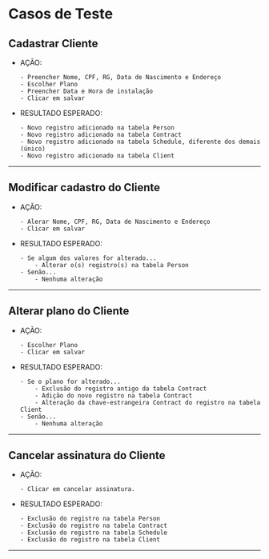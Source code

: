 # Casos de Teste


## Cadastrar Cliente

- AÇÃO:
    ```
    - Preencher Nome, CPF, RG, Data de Nascimento e Endereço
    - Escolher Plano
    - Preencher Data e Hora de instalação
    - Clicar em salvar
    ```

- RESULTADO ESPERADO:
    ```
    - Novo registro adicionado na tabela Person
    - Novo registro adicionado na tabela Contract
    - Novo registro adicionado na tabela Schedule, diferente dos demais (único)
    - Novo registro adicionado na tabela Client
    ```

---------------------------------------

## Modificar cadastro do Cliente

- AÇÃO:
    ```
    - Alerar Nome, CPF, RG, Data de Nascimento e Endereço
    - Clicar em salvar
    ```

- RESULTADO ESPERADO:
    ```
    - Se algum dos valores for alterado...
        - Alterar o(s) registro(s) na tabela Person
    - Senão...
        - Nenhuma alteração
    ```

---------------------------------------

## Alterar plano do Cliente

- AÇÃO:
    ```
    - Escolher Plano
    - Clicar em salvar
    ```

- RESULTADO ESPERADO:
    ```
    - Se o plano for alterado...
        - Exclusão do registro antigo da tabela Contract
        - Adição do novo registro na tabela Contract
        - Alteração da chave-estrangeira Contract do registro na tabela Client
    - Senão...
        - Nenhuma alteração
    ```

---------------------------------------

## Cancelar assinatura do Cliente

- AÇÃO:
    ```
    - Clicar em cancelar assinatura.
    ```

- RESULTADO ESPERADO:
    ```
    - Exclusão do registro na tabela Person
    - Exclusão do registro na tabela Contract
    - Exclusão do registro na tabela Schedule
    - Exclusão do registro na tabela Client
    ```

---------------------------------------